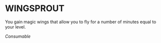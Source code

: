 ﻿---
tags:
  - Item
  - Consumable
name: 'WINGSPROUT'
description: 'You gain magic wings that allow you to fly for a number of minutes equal to your level.'
---

# WINGSPROUT

You gain magic wings that allow you to fly for a number of minutes equal to your level.

*Consumable*
